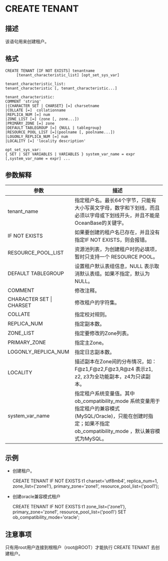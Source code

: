 CREATE TENANT 
==================================



描述 
-----------

该语句用来创建租户。

格式 
-----------

    CREATE TENANT [IF NOT EXISTS] tenantname 
         [tenant_characteristic_list] [opt_set_sys_var]
    
    tenant_characteristic_list: 
    tenant_characteristic [, tenant_characteristic...]
    
    tenant_characteristic: 
    COMMENT 'string'  
    |{CHARACTER SET | CHARSET} [=] charsetname 
    |COLLATE [=]  collationname
    |REPLICA_NUM [=] num 
    |ZONE_LIST [=] (zone [, zone...]) 
    |PRIMARY_ZONE [=] zone  
    |DEFAULT TABLEGROUP [=] {NULL | tablegroup}
    |RESOURCE_POOL_LIST [=](poolname [, poolname...])
    |LOGONLY_REPLICA_NUM [=] num
    |LOCALITY [=] 'locality description'
    
    opt_set_sys_var:
    { SET | SET VARIABLES | VARIABLES } system_var_name = expr [,system_var_name = expr] ...



参数解释 
-------------



|          **参数**          |                                                        **描述**                                                        |
|--------------------------|----------------------------------------------------------------------------------------------------------------------|
| tenant_name              | 指定租户名。最长64个字节，只能有大小写英文字母，数字和下划线，而且必须以字母或下划线开头，并且不能是OceanBase的关键字。                                                    |
| IF NOT EXISTS            | 如果要创建的租户名已存在，并且没有指定IF NOT EXISTS，则会报错。                                                                               |
| RESOURCE_POOL_LIST       | 资源池列表，为创建租户时的必填项，暂时只支持一个 RESOURCE POOL。                                                                              |
| DEFAULT TABLEGROUP       | 设置租户默认表组信息，NULL 表示取消默认表组。如果不指定，默认为 NULL。                                                                             |
| COMMENT                  | 修改注释。                                                                                                                |
| CHARACTER SET \| CHARSET | 修改租户的字符集。                                                                                                            |
| COLLATE                  | 指定校对规则。                                                                                                              |
| REPLICA_NUM              | 指定副本数。                                                                                                               |
| ZONE_LIST                | 指定要修改的Zone列表。                                                                                                        |
| PRIMARY_ZONE             | 指定主Zone。                                                                                                             |
| LOGONLY_REPLICA_NUM      | 指定日志副本数。                                                                                                             |
| LOCALITY                 | 描述副本在Zone间的分布情况，如：F@z1,F@z2,F@z3,R@z4 表示z1, z2, z3为全功能副本，z4为只读副本。                                                    |
| system_var_name          | 指定租户系统变量值。其中 ob_compatibility_mode 系统变量用于指定租户的兼容模式(MySQL/Oracle)，只能在创建时指定；如果不指定 ob_compatibility_mode ，默认兼容模式为MySQL。 |



示例 
-----------

* 创建租户。




    CREATE TENANT IF NOT EXISTS t1 charset='utf8mb4', replica_num=1, zone_list=('zone1'), primary_zone='zone1', resource_pool_list=('pool1');



* 创建oracle兼容模式租户




    CREATE TENANT IF NOT EXISTS t1 zone_list=('zone1'), primary_zone='zone1', resource_pool_list=('pool1') SET ob_compatibility_mode='oracle';





注意事项 
-------------

只有用root用户连接到根租户（root@ROOT）才能执行 CREATE TENANT 去创建租户。

